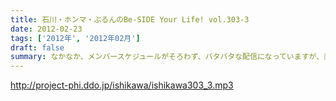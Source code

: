 ```yaml
---
title: 石川・ホンマ・ぶるんのBe-SIDE Your Life! vol.303-3
date: 2012-02-23
tags: ['2012年', '2012年02月']
draft: false
summary: なかなか、メンバースケジュールがそろわず、バタバタな配信になっていますが、楽しみ！？にしている方々にはご迷惑おかけしています。しかし、休まず配信はもはや意地か・・・NAMAE
---
```


http://project-phi.ddo.jp/ishikawa/ishikawa303_3.mp3
